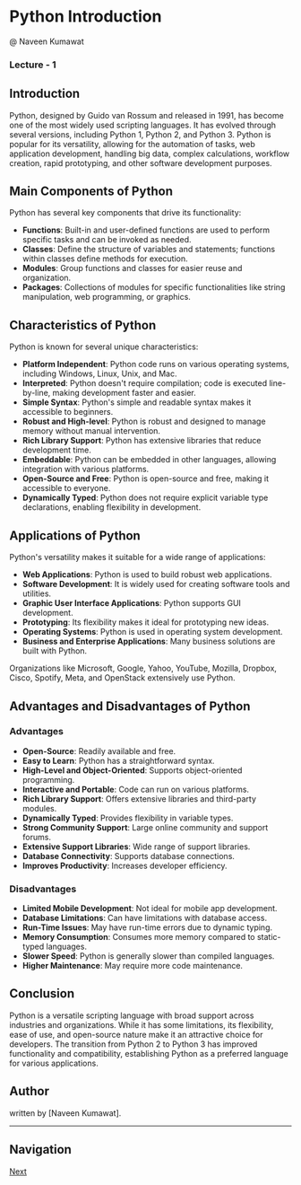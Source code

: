 # Python Introduction
@ Naveen Kumawat
### Lecture - 1

## Introduction
Python, designed by Guido van Rossum and released in 1991, has become one of the most widely used scripting languages. It has evolved through several versions, including Python 1, Python 2, and Python 3. Python is popular for its versatility, allowing for the automation of tasks, web application development, handling big data, complex calculations, workflow creation, rapid prototyping, and other software development purposes.

## Main Components of Python
Python has several key components that drive its functionality:

- **Functions**: Built-in and user-defined functions are used to perform specific tasks and can be invoked as needed.
- **Classes**: Define the structure of variables and statements; functions within classes define methods for execution.
- **Modules**: Group functions and classes for easier reuse and organization.
- **Packages**: Collections of modules for specific functionalities like string manipulation, web programming, or graphics.

## Characteristics of Python
Python is known for several unique characteristics:

- **Platform Independent**: Python code runs on various operating systems, including Windows, Linux, Unix, and Mac.
- **Interpreted**: Python doesn't require compilation; code is executed line-by-line, making development faster and easier.
- **Simple Syntax**: Python's simple and readable syntax makes it accessible to beginners.
- **Robust and High-level**: Python is robust and designed to manage memory without manual intervention.
- **Rich Library Support**: Python has extensive libraries that reduce development time.
- **Embeddable**: Python can be embedded in other languages, allowing integration with various platforms.
- **Open-Source and Free**: Python is open-source and free, making it accessible to everyone.
- **Dynamically Typed**: Python does not require explicit variable type declarations, enabling flexibility in development.

## Applications of Python
Python's versatility makes it suitable for a wide range of applications:

- **Web Applications**: Python is used to build robust web applications.
- **Software Development**: It is widely used for creating software tools and utilities.
- **Graphic User Interface Applications**: Python supports GUI development.
- **Prototyping**: Its flexibility makes it ideal for prototyping new ideas.
- **Operating Systems**: Python is used in operating system development.
- **Business and Enterprise Applications**: Many business solutions are built with Python.

Organizations like Microsoft, Google, Yahoo, YouTube, Mozilla, Dropbox, Cisco, Spotify, Meta, and OpenStack extensively use Python.

## Advantages and Disadvantages of Python
### Advantages
- **Open-Source**: Readily available and free.
- **Easy to Learn**: Python has a straightforward syntax.
- **High-Level and Object-Oriented**: Supports object-oriented programming.
- **Interactive and Portable**: Code can run on various platforms.
- **Rich Library Support**: Offers extensive libraries and third-party modules.
- **Dynamically Typed**: Provides flexibility in variable types.
- **Strong Community Support**: Large online community and support forums.
- **Extensive Support Libraries**: Wide range of support libraries.
- **Database Connectivity**: Supports database connections.
- **Improves Productivity**: Increases developer efficiency.

### Disadvantages
- **Limited Mobile Development**: Not ideal for mobile app development.
- **Database Limitations**: Can have limitations with database access.
- **Run-Time Issues**: May have run-time errors due to dynamic typing.
- **Memory Consumption**: Consumes more memory compared to static-typed languages.
- **Slower Speed**: Python is generally slower than compiled languages.
- **Higher Maintenance**: May require more code maintenance.

## Conclusion
Python is a versatile scripting language with broad support across industries and organizations. While it has some limitations, its flexibility, ease of use, and open-source nature make it an attractive choice for developers. The transition from Python 2 to Python 3 has improved functionality and compatibility, establishing Python as a preferred language for various applications.

## Author
written by [Naveen Kumawat].

---

## Navigation
[Next](What_is_python.md)
